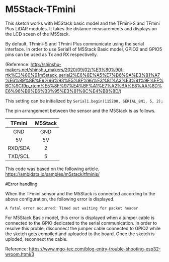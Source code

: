 # M5Stack-TFmini

This sketch works with M5Stack basic model and the TFmini-S and TFmini Plus LiDAR modules.
It takes the distance measurements and displays on the LCD sceen of the M5Stack.

By default, TFmini-S and TFmini Plus communicate using the serial interface.
In order to use Serial1 of M5Stack Basic model, GPIO2 and GPIO5 pins can be used as Tx and RX respectivelly. 

(Reference: http://shinshu-makers.net/shinshu_makers/2020/09/02/%E3%80%90l-rtk%E3%80%91m5stack_serial2%E6%8E%A5%E7%B6%9A%E3%81%A7%E6%89%8B%E9%96%93%E5%8F%96%E3%81%A3%E3%81%9F%EF%BC%9Cf9p_rtcm%E5%8F%97%E4%BF%A1%E7%A2%BA%E8%AA%8D%E6%96%B9%E6%B3%95%E3%81%8C%E4%B8%8D/)

This setting can be initialized by 
```Serial1.begin(115200, SERIAL_8N1, 5, 2);```

The pin arrangement between the sensor and the M5Stack is as follows. 

| TFmini | M5Stack |
| :---: | :---: |
| GND  | GND |
| 5V  | 5V |
| RXD/SDA | 2 |
| TXD/SCL  | 5 |

This code was based on the following article. 
https://ambidata.io/samples/m5stack/tfminis/

#Error handling

When the TFmini sensor and the M5Stack is connected according to the above configuration, the following error is displayed. 

```A fatal error occurred: Timed out waiting for packet header```

For M5Stack Basic model, this error is displayed when a jumper cable is connected to the GPIO dedicated to the serial communication.
In order to resolve this proble, disconnect the jumper cable connected to GPIO2 while the sketch gets compiled and uploaded to the board.
Once the sketch is uploded, reconnect the cable. 

Reference: https://www.mgo-tec.com/blog-entry-trouble-shooting-esp32-wroom.html/3
